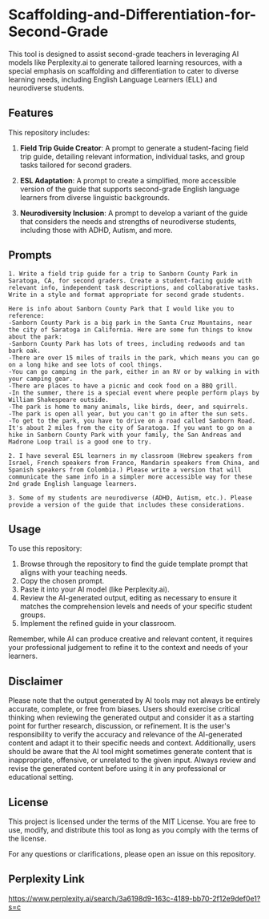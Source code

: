 # Scaffolding-and-Differentiation-for-Second-Grade

This tool is designed to assist second-grade teachers in leveraging AI models like Perplexity.ai to generate tailored learning resources, with a special emphasis on scaffolding and differentiation to cater to diverse learning needs, including English Language Learners (ELL) and neurodiverse students.

## Features

This repository includes:

1. **Field Trip Guide Creator**: A prompt to generate a student-facing field trip guide, detailing relevant information, individual tasks, and group tasks tailored for second graders.

2. **ESL Adaptation**: A prompt to create a simplified, more accessible version of the guide that supports second-grade English language learners from diverse linguistic backgrounds.

3. **Neurodiversity Inclusion**: A prompt to develop a variant of the guide that considers the needs and strengths of neurodiverse students, including those with ADHD, Autism, and more.

## Prompts
```
1. Write a field trip guide for a trip to Sanborn County Park in Saratoga, CA, for second graders. Create a student-facing guide with relevant info, independent task descriptions, and collaborative tasks. Write in a style and format appropriate for second grade students.

Here is info about Sanborn County Park that I would like you to reference:
-Sanborn County Park is a big park in the Santa Cruz Mountains, near the city of Saratoga in California. Here are some fun things to know about the park:
-Sanborn County Park has lots of trees, including redwoods and tan bark oak.
-There are over 15 miles of trails in the park, which means you can go on a long hike and see lots of cool things.
-You can go camping in the park, either in an RV or by walking in with your camping gear.
-There are places to have a picnic and cook food on a BBQ grill.
-In the summer, there is a special event where people perform plays by William Shakespeare outside.
-The park is home to many animals, like birds, deer, and squirrels.
-The park is open all year, but you can't go in after the sun sets.
-To get to the park, you have to drive on a road called Sanborn Road. It's about 2 miles from the city of Saratoga. If you want to go on a hike in Sanborn County Park with your family, the San Andreas and Madrone Loop trail is a good one to try.

2. I have several ESL learners in my classroom (Hebrew speakers from Israel, French speakers from France, Mandarin speakers from China, and Spanish speakers from Colombia.) Please write a version that will communicate the same info in a simpler more accessible way for these 2nd grade English language learners.

3. Some of my students are neurodiverse (ADHD, Autism, etc.). Please provide a version of the guide that includes these considerations.
```

## Usage

To use this repository:

1. Browse through the repository to find the guide template prompt that aligns with your teaching needs.
2. Copy the chosen prompt.
3. Paste it into your AI model (like Perplexity.ai).
4. Review the AI-generated output, editing as necessary to ensure it matches the comprehension levels and needs of your specific student groups.
5. Implement the refined guide in your classroom.

Remember, while AI can produce creative and relevant content, it requires your professional judgement to refine it to the context and needs of your learners.

## Disclaimer

Please note that the output generated by AI tools may not always be entirely accurate, complete, or free from biases. Users should exercise critical thinking when reviewing the generated output and consider it as a starting point for further research, discussion, or refinement. It is the user's responsibility to verify the accuracy and relevance of the AI-generated content and adapt it to their specific needs and context. Additionally, users should be aware that the AI tool might sometimes generate content that is inappropriate, offensive, or unrelated to the given input. Always review and revise the generated content before using it in any professional or educational setting.

## License

This project is licensed under the terms of the MIT License. You are free to use, modify, and distribute this tool as long as you comply with the terms of the license.

For any questions or clarifications, please open an issue on this repository.

## Perplexity Link

https://www.perplexity.ai/search/3a6198d9-163c-4189-bb70-2f12e9def0e1?s=c
